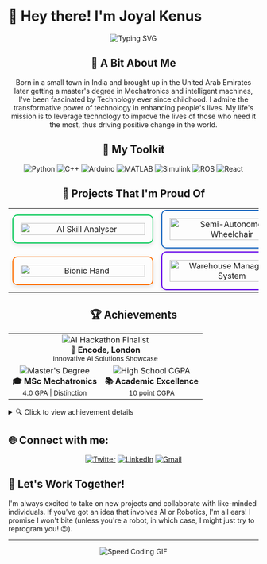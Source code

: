 # 👋 Hey there! I'm Joyal Kenus

<div align="center">

![Typing SVG](https://readme-typing-svg.herokuapp.com?font=Fira+Code&duration=2000&pause=500&color=4AF626&background=FFFFFF00&center=true&vCenter=true&width=535&lines=Builder+2.0;AI+Integration+Specialist;Robotics+Engineer)



## 🌟 A Bit About Me

Born in a small town in India and brought up in the United Arab Emirates later getting a master's degree in Mechatronics and intelligent machines, I've been fascinated by Technology ever since childhood. I admire the transformative power of technology in enhancing people's lives. My life's mission is to leverage technology to improve the lives of those who need it the most, thus driving positive change in the world.

## 🧰 My Toolkit

<p align="center">
  <img src="https://img.shields.io/badge/Python-3776AB?style=for-the-badge&logo=python&logoColor=white" alt="Python"/>
  <img src="https://img.shields.io/badge/C++-00599C?style=for-the-badge&logo=c%2B%2B&logoColor=white" alt="C++"/>
  <img src="https://img.shields.io/badge/Arduino-00979D?style=for-the-badge&logo=Arduino&logoColor=white" alt="Arduino"/>
  <img src="https://img.shields.io/badge/Matlab-0076A8?style=for-the-badge&logo=mathworks&logoColor=white" alt="MATLAB"/>
  <img src="https://img.shields.io/badge/Simulink-0076A8?style=for-the-badge&logo=mathworks&logoColor=white" alt="Simulink"/>
  <img src="https://img.shields.io/badge/ROS-22314E?style=for-the-badge&logo=ros&logoColor=white" alt="ROS"/>
  <img src="https://img.shields.io/badge/React-61DAFB?style=for-the-badge&logo=react&logoColor=black" alt="React"/>
</p>

## 🚀 Projects That I'm Proud Of

<div align="center">

<table>
  <tr>
    <td align="center">
      <a href="https://github.com/joyalkenus" style="text-decoration: none;">
        <div style="width: 250px; border: 2px solid #00C853; padding: 15px; border-radius: 10px; box-shadow: 0 4px 8px rgba(0, 0, 0, 0.1); transition: transform 0.2s;">
          <img src="https://img.shields.io/badge/🧠%20AI%20Skill%20Analyser-Winner%20of%20Solana%20Bounty%20at%20AI%20Hackathon%20London-00C853?style=for-the-badge&logo=tensorflow&logoColor=white" alt="AI Skill Analyser" width="100%">
        </div>
      </a>
    </td>
    <td align="center">
      <a href="https://github.com/joyalkenus" style="text-decoration: none;">
        <div style="width: 250px; border: 2px solid #1565C0; padding: 15px; border-radius: 10px; box-shadow: 0 4px 8px rgba(0, 0, 0, 0.1); transition: transform 0.2s;">
          <img src="https://img.shields.io/badge/🦽%20Semi--Autonomous%20Wheelchair-Facial%20Control%20System-1565C0?style=for-the-badge&logo=arduino&logoColor=white" alt="Semi-Autonomous Wheelchair" width="100%">
        </div>
      </a>
    </td>
  </tr>
  <tr>
    <td align="center">
      <a href="https://github.com/joyalkenus" style="text-decoration: none;">
        <div style="width: 250px; border: 2px solid #FF6F00; padding: 15px; border-radius: 10px; box-shadow: 0 4px 8px rgba(0, 0, 0, 0.1); transition: transform 0.2s;">
          <img src="https://img.shields.io/badge/🦾%20Bionic%20Hand-For%20Motorbike%20Riders-FF6F00?style=for-the-badge&logo=arduino&logoColor=white" alt="Bionic Hand" width="100%">
        </div>
      </a>
    </td>
    <td align="center">
      <a href="https://github.com/joyalkenus" style="text-decoration: none;">
        <div style="width: 250px; border: 2px solid #6200EA; padding: 15px; border-radius: 10px; box-shadow: 0 4px 8px rgba(0, 0, 0, 0.1); transition: transform 0.2s;">
          <img src="https://img.shields.io/badge/🏭%20Warehouse%20Management-4%20DOF%20Robotic%20Arm-6200EA?style=for-the-badge&logo=probot&logoColor=white" alt="Warehouse Management System" width="100%">
        </div>
      </a>
    </td>
  </tr>
</table>

</div>

## 🏆 Achievements 

<div align="center">
<table>
  <tr>
    <td align="center" colspan="2">
      <img src="https://img.shields.io/badge/-AI%20HACKATHON%20Solana%20Bounty%20Winner-FFD700?style=for-the-badge&logo=hackerrank&logoColor=black" alt="AI Hackathon Finalist"/><br />
      <b>🥇 Encode, London</b><br />
      <sub>Innovative AI Solutions Showcase</sub>
    </td>
  </tr>
  <tr>
    <td align="center">
      <img src="https://img.shields.io/badge/-MASTER'S%20DEGREE-4CAF50?style=for-the-badge&logo=graduation-cap&logoColor=white" alt="Master's Degree"/><br />
      <b>🎓 MSc Mechatronics</b><br />
      <sub>4.0 GPA | Distinction</sub>
    </td>
    <td align="center">
      <img src="https://img.shields.io/badge/-HIGH%20SCHOOL%20CGPA-1E88E5?style=for-the-badge&logo=book&logoColor=white" alt="High School CGPA"/><br />
      <b>📚 Academic Excellence</b><br />
      <sub>10 point CGPA</sub>
    </td>
  </tr>
</table>
</div>
</div>

<details>
<summary>🔍 Click to view achievement details</summary>

- **AI Hackathon Finalist**: Competed against top talent, showcasing innovative AI solutions at the prestigious Encode Club hackathon in London.
- **Master's Degree with Distinction**: Graduated with a perfect 4.0 GPA in MSc Mechatronics and Intelligent Machines, exemplifying academic excellence.
- **High School Academic Excellence**: Achieved a flawless 10-point CGPA, setting a strong foundation for future academic and professional pursuits.

</details>


## 🌐 Connect with me:
<p align="center">
  <a href="https://x.com/joyal_kenus"><img src="https://img.icons8.com/fluent/48/000000/twitter.png" alt="Twitter"/></a>
  <a href="https://www.linkedin.com/in/joyal-kenus-7aa6b21b9/"><img src="https://img.icons8.com/fluent/48/000000/linkedin.png" alt="LinkedIn"/></a>
  <a href="mailto:joyalkenus2711@gmail.com"><img src="https://img.icons8.com/fluent/48/000000/gmail.png" alt="Gmail"/></a>
</p>


## 🤝 Let's Work Together!

I'm always excited to take on new projects and collaborate with like-minded individuals. If you've got an idea that involves AI or Robotics, I'm all ears! I promise I won't bite (unless you're a robot, in which case, I might just try to reprogram you! 😉).

---
</div>

<div align="center">

![Speed Coding GIF](https://i.giphy.com/media/v1.Y2lkPTc5MGI3NjExdW12Mm1uZnNnaTk0dW56NzZmNTU3OW0wc2o2azRvNG83b3A1NGE1cSZlcD12MV9pbnRlcm5hbF9naWZfYnlfaWQmY3Q9Zw/kz6cm1kKle2MYkHtJF/giphy.gif)

</div>



